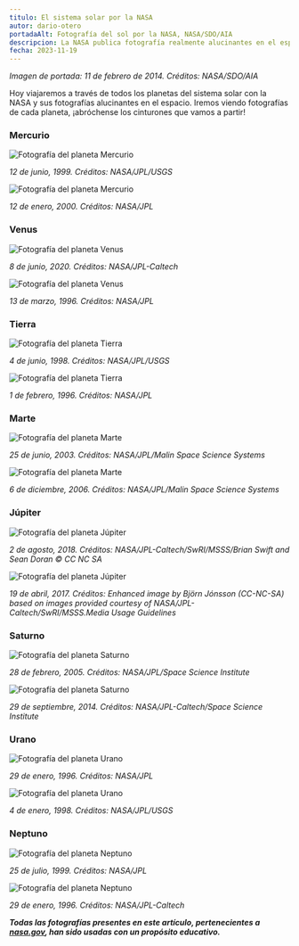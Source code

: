 ```yaml
---
titulo: El sistema solar por la NASA
autor: dario-otero
portadaAlt: Fotografía del sol por la NASA, NASA/SDO/AIA
descripcion: La NASA publica fotografía realmente alucinantes en el espacio, viaja con sus fotografías a través del sistema solar.
fecha: 2023-11-19
---
```


*Imagen de portada: 11 de febrero de 2014. Créditos: NASA/SDO/AIA*

Hoy viajaremos a través de todos los planetas del sistema solar con la NASA y sus fotografías alucinantes en el espacio. Iremos viendo fotografías de cada planeta, ¡abróchense los cinturones que vamos a partir!

### Mercurio

![Fotografía del planeta Mercurio](/images/contenido/el-sistema-solar-por-la-nasa/mercurio-1.webp)

*12 de junio, 1999. Créditos: NASA/JPL/USGS*

![Fotografía del planeta Mercurio](/images/contenido/el-sistema-solar-por-la-nasa/mercurio-2.webp)

*12 de enero, 2000. Créditos: NASA/JPL*

### Venus

![Fotografía del planeta Venus](/images/contenido/el-sistema-solar-por-la-nasa/venus-1.webp)

*8 de junio, 2020. Créditos: NASA/JPL-Caltech*

![Fotografía del planeta Venus](/images/contenido/el-sistema-solar-por-la-nasa/venus-2.webp)

*13 de marzo, 1996. Créditos: NASA/JPL*

### Tierra


![Fotografía del planeta Tierra](/images/contenido/el-sistema-solar-por-la-nasa/tierra-1.webp)

*4 de junio, 1998. Créditos: NASA/JPL/USGS*

![Fotografía del planeta Tierra](/images/contenido/el-sistema-solar-por-la-nasa/tierra-2.webp)

*1 de febrero, 1996. Créditos: NASA/JPL*

### Marte

![Fotografía del planeta Marte](/images/contenido/el-sistema-solar-por-la-nasa/marte-1.webp)

*25 de junio, 2003. Créditos: NASA/JPL/Malin Space Science Systems*

![Fotografía del planeta Marte](/images/contenido/el-sistema-solar-por-la-nasa/marte-2.webp)

*6 de diciembre, 2006. Créditos: NASA/JPL/Malin Space Science Systems*

### Júpiter

![Fotografía del planeta Júpiter](/images/contenido/el-sistema-solar-por-la-nasa/jupiter-1.webp)

*2 de agosto, 2018. Créditos: NASA/JPL-Caltech/SwRI/MSSS/Brian Swift and Sean Doran © CC NC SA*

![Fotografía del planeta Júpiter](/images/contenido/el-sistema-solar-por-la-nasa/jupiter-2.webp)

*19 de abril, 2017. Créditos: Enhanced image by Björn Jónsson (CC-NC-SA) based on images provided courtesy of NASA/JPL-Caltech/SwRI/MSSS.Media Usage Guidelines*

### Saturno

![Fotografía del planeta Saturno](/images/contenido/el-sistema-solar-por-la-nasa/saturno-1.webp)

*28 de febrero, 2005. Créditos: NASA/JPL/Space Science Institute*

![Fotografía del planeta Saturno](/images/contenido/el-sistema-solar-por-la-nasa/saturno-2.webp)

*29 de septiembre, 2014. Créditos: NASA/JPL-Caltech/Space Science Institute*

### Urano

![Fotografía del planeta Urano](/images/contenido/el-sistema-solar-por-la-nasa/urano-1.webp)

*29 de enero, 1996. Créditos: NASA/JPL*

![Fotografía del planeta Urano](/images/contenido/el-sistema-solar-por-la-nasa/urano-2.webp)

*4 de enero, 1998. Créditos: NASA/JPL/USGS*

### Neptuno

![Fotografía del planeta Neptuno](/images/contenido/el-sistema-solar-por-la-nasa/neptuno-1.webp)

*25 de julio, 1999. Créditos: NASA/JPL*

![Fotografía del planeta Neptuno](/images/contenido/el-sistema-solar-por-la-nasa/neptuno-2.webp)

*29 de enero, 1996. Créditos: NASA/JPL-Caltech*

***Todas las fotografías presentes en este artículo, pertenecientes a [nasa.gov](https://nasa.gov), han sido usadas con un propósito educativo.***